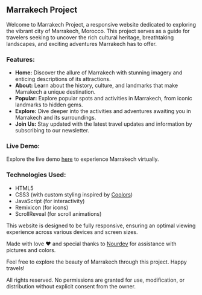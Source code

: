 ## Marrakech Project

Welcome to Marrakech Project, a responsive website dedicated to exploring the vibrant city of Marrakech, Morocco. This project serves as a guide for travelers seeking to uncover the rich cultural heritage, breathtaking landscapes, and exciting adventures Marrakech has to offer.

### Features:
- **Home:** Discover the allure of Marrakech with stunning imagery and enticing descriptions of its attractions.
- **About:** Learn about the history, culture, and landmarks that make Marrakech a unique destination.
- **Popular:** Explore popular spots and activities in Marrakech, from iconic landmarks to hidden gems.
- **Explore:** Dive deeper into the activities and adventures awaiting you in Marrakech and its surroundings.
- **Join Us:** Stay updated with the latest travel updates and information by subscribing to our newsletter.

### Live Demo:
Explore the live demo [here](https://marrakech-landing-page.vercel.app/) to experience Marrakech virtually.

### Technologies Used:
- HTML5
- CSS3 (with custom styling inspired by [Coolors](https://coolors.co/))
- JavaScript (for interactivity)
- Remixicon (for icons)
- ScrollReveal (for scroll animations)

This website is designed to be fully responsive, ensuring an optimal viewing experience across various devices and screen sizes.

Made with love ❤️ and special thanks to [Nourdev](https://github.com/N0urDEV) for assistance with pictures and colors.

Feel free to explore the beauty of Marrakech through this project. Happy travels!

All rights reserved. No permissions are granted for use, modification, or distribution without explicit consent from the owner.
